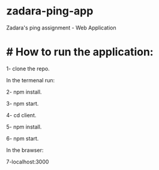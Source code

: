 # zadara-ping-app
Zadara's ping assignment - Web Application

# # How to run the application:

1- clone the repo.

In the termenal run:

2- npm install.

3- npm start.

4- cd client.

5- npm install.

6- npm start.

In the brawser: 

7-localhost:3000


